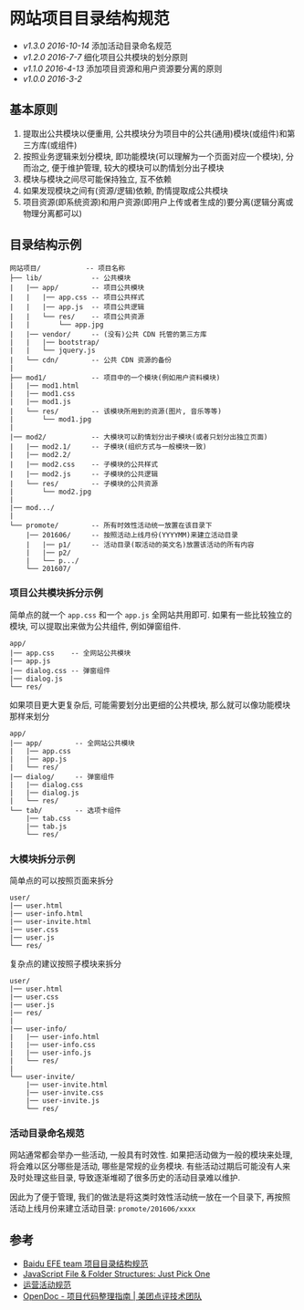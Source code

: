 # 网站项目目录结构规范

* *v1.3.0 2016-10-14* 添加活动目录命名规范
* *v1.2.0 2016-7-7* 细化项目公共模块的划分原则
* *v1.1.0 2016-4-13* 添加项目资源和用户资源要分离的原则
* *v1.0.0 2016-3-2*

## 基本原则

1. 提取出公共模块以便重用, 公共模块分为项目中的公共(通用)模块(或组件)和第三方库(或组件)
2. 按照业务逻辑来划分模块, 即功能模块(可以理解为一个页面对应一个模块), 分而治之, 便于维护管理, 较大的模块可以酌情划分出子模块
3. 模块与模块之间尽可能保持独立, 互不依赖
4. 如果发现模块之间有(资源/逻辑)依赖, 酌情提取成公共模块
5. 项目资源(即系统资源)和用户资源(即用户上传或者生成的)要分离(逻辑分离或物理分离都可以)

## 目录结构示例
```
网站项目/           -- 项目名称
├── lib/            -- 公共模块
|   |── app/        -- 项目公共模块
|   |   |── app.css -- 项目公共样式
|   |   |── app.js  -- 项目公共逻辑
|   |   └── res/    -- 项目公共资源
|   |       └── app.jpg
|   |── vendor/     -- (没有)公共 CDN 托管的第三方库
|   |   |── bootstrap/
|   |   └── jquery.js
|   └── cdn/        -- 公共 CDN 资源的备份
|
├── mod1/           -- 项目中的一个模块(例如用户资料模块)
|   |── mod1.html
|   |── mod1.css
|   |── mod1.js
|   └── res/        -- 该模块所用到的资源(图片, 音乐等等)
|       └── mod1.jpg
|
|── mod2/           -- 大模块可以酌情划分出子模块(或者只划分出独立页面)
|   |── mod2.1/     -- 子模块(组织方式与一般模块一致)
|   |── mod2.2/
|   |── mod2.css    -- 子模块的公共样式
|   |── mod2.js     -- 子模块的公共逻辑
|   └── res/        -- 子模块的公共资源
|       └── mod2.jpg
|
|── mod.../
|
└── promote/        -- 所有时效性活动统一放置在该目录下
    |── 201606/     -- 按照活动上线月份(YYYYMM)来建立活动目录
    |   |── p1/     -- 活动目录(取活动的英文名)放置该活动的所有内容
    |   |── p2/
    |   └── p.../
    └── 201607/
```

### 项目公共模块拆分示例

简单点的就一个 `app.css` 和一个 `app.js` 全网站共用即可. 如果有一些比较独立的模块, 可以提取出来做为公共组件, 例如弹窗组件.
```
app/
|── app.css    -- 全网站公共模块
|── app.js
|── dialog.css -- 弹窗组件
|── dialog.js
└── res/
```

如果项目更大更复杂后, 可能需要划分出更细的公共模块, 那么就可以像功能模块那样来划分
```
app/
|── app/        -- 全网站公共模块
|   |── app.css
|   |── app.js
|   └── res/
|── dialog/     -- 弹窗组件
|   |── dialog.css
|   |── dialog.js
|   └── res/
└── tab/        -- 选项卡组件
    |── tab.css
    |── tab.js
    └── res/
```


### 大模块拆分示例

简单点的可以按照页面来拆分
```
user/
|── user.html
|── user-info.html
|── user-invite.html
|── user.css
|── user.js
└── res/
```

复杂点的建议按照子模块来拆分
```
user/
|── user.html
|── user.css
|── user.js
|── res/
|
|── user-info/
|   |── user-info.html
|   |── user-info.css
|   |── user-info.js
|   └── res/
|
└── user-invite/
    |── user-invite.html
    |── user-invite.css
    |── user-invite.js
    └── res/
```

### 活动目录命名规范

网站通常都会举办一些活动, 一般具有时效性. 如果把活动做为一般的模块来处理, 将会难以区分哪些是活动, 哪些是常规的业务模块. 有些活动过期后可能没有人来及时处理这些目录, 导致逐渐堆砌了很多历史的活动目录难以维护.

因此为了便于管理, 我们的做法是将这类时效性活动统一放在一个目录下, 再按照活动上线月份来建立活动目录: `promote/201606/xxxx`

## 参考
* [Baidu EFE team 项目目录结构规范](https://github.com/ecomfe/spec/blob/master/directory.md)
* [JavaScript File & Folder Structures: Just Pick One](http://lostechies.com/derickbailey/2012/02/02/javascript-file-folder-structures-just-pick-one/)
* [运营活动规范](https://github.com/o2team/wxsq-event-guide)
* [OpenDoc - 项目代码整理指南 | 美团点评技术团队](https://juejin.im/post/58b526cd2f301e00576f8bab)
